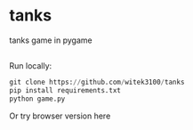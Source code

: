 # tanks
tanks game in pygame

##
Run locally:
```Python I'm A tab
git clone https://github.com/witek3100/tanks
pip install requirements.txt
python game.py
```
Or try browser version here
